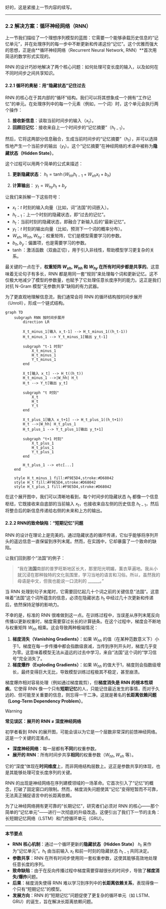 好的，这是紧接上一节内容的续写。

---

### 2.2 解决方案：循环神经网络（RNN）

上一节我们描绘了一个理想序列模型的蓝图：它需要一个能够承载历史信息的“记忆单元”，并在处理序列的每一步中不断更新和传递这份“记忆”。这个优雅而强大的思想，正是由**循环神经网络（Recurrent Neural Network, RNN）**首次用简洁的数学形式实现的。

RNN 的设计巧妙地解决了两个核心问题：如何处理可变长度的输入，以及如何在不同时间步之间共享知识。

#### 2.2.1 循环的奥秘：用“隐藏状态”记住过去

RNN 的核心在于其内部的“循环”结构。我们可以将其想象成一个拥有“工作记忆”的单元。在处理序列中的每一个元素（例如，一个词）时，这个单元会执行两个操作：
1.  **接收新信息**：读取当前时间步的输入（$x_t$）。
2.  **回顾旧记忆**：接收来自上一个时间步的“记忆摘要”（$h_{t-1}$）。

然后，它将这两部分信息融合，生成当前时间步的“记忆摘要”（$h_t$），并可以选择性地产生一个当前步的输出（$y_t$）。这个“记忆摘要”在神经网络的术语中被称为**隐藏状态（Hidden State）**。

这个过程可以用两个简单的公式来描述：

1.  **更新隐藏状态**：
    $h_t = \tanh(W_{hh}h_{t-1} + W_{xh}x_t + b_h)$

2.  **计算输出**：
    $y_t = W_{hy}h_t + b_y$

让我们来拆解一下这些符号：
*   $x_t$：$t$ 时刻的输入向量（比如，词“法国”的词嵌入）。
*   $h_{t-1}$：上一个时刻的隐藏状态，即“过去的记忆”。
*   $h_t$：当前时刻的隐藏状态，即融合了新输入后的“最新记忆”。
*   $y_t$：$t$ 时刻的输出向量（比如，预测下一个词的概率分布）。
*   $W_{xh}, W_{hh}, W_{hy}$：权重矩阵，它们是模型需要学习的参数。
*   $b_h, b_y$：偏置项，也是需要学习的参数。
*   $\tanh$：激活函数（双曲正切），用于引入非线性，帮助模型学习更复杂的关系。

最关键的一点在于，**权重矩阵 $W_{xh}$, $W_{hh}$ 和 $W_{hy}$ 在所有时间步都是共享的**。这意味着无论句子有多长，RNN 都是用同一套“规则”来处理每个词和更新记忆。这不仅极大地减少了模型的参数量，也赋予了它处理任意长度序列的能力。这正是我们对抗 N-Gram 模型“无参数共享”缺陷的有力武器。

为了更直观地理解信息流，我们通常会将 RNN 的循环结构按时间步展开（Unroll），形成一个链式结构。

```mermaid
graph TD
    subgraph RNN 按时间步展开
        direction LR

        X_t_minus_1[输入 x_t-1] --> H_t_minus_1((h_t-1))
        H_t_minus_1 --> Y_t_minus_1[输出 y_t-1]

        subgraph "t-1 时刻"
            X_t_minus_1
            H_t_minus_1
            Y_t_minus_1
        end

        X_t[输入 x_t] --> H_t((h_t))
        H_t_minus_1 -->|W_hh| H_t
        H_t --> Y_t[输出 y_t]

        subgraph "t 时刻"
            X_t
            H_t
            Y_t
        end

        X_t_plus_1[输入 x_t+1] --> H_t_plus_1((h_t+1))
        H_t -->|W_hh| H_t_plus_1
        H_t_plus_1 --> Y_t_plus_1[输出 y_t+1]

        subgraph "t+1 时刻"
            X_t_plus_1
            H_t_plus_1
            Y_t_plus_1
        end

        H_t_plus_1 --> etc[...]
    end

    style H_t_minus_1 fill:#F9E5D4,stroke:#D68042
    style H_t fill:#F9E5D4,stroke:#D68042
    style H_t_plus_1 fill:#F9E5D4,stroke:#D68042
```

在这个展开图中，我们可以清晰地看到，每个时间步的隐藏状态 $h_t$ 都像一个信息枢纽，它既接收来自底部的当前输入 $x_t$，也接收来自左侧的历史信息 $h_{t-1}$，然后将整合后的新信息传递给右侧的未来和上方的输出。

#### 2.2.2 RNN的致命缺陷：“短期记忆”问题

RNN 的设计在理论上是完美的。通过隐藏状态的循环传递，它似乎能够将序列开头的遥远信息一直保留到序列末尾。然而，在实践中，它却暴露了一个致命的缺陷。

让我们回到那个“法国”的例子：

> “我在**法国**南部的普罗旺斯地区长大，那里阳光明媚，薰衣草遍地。我从小就沉浸在那种独特的文化氛围里，学习当地的语言和习俗。所以，虽然我的母语是中文，但我也能说一口流利的 ______。”

当 RNN 处理到句子末尾时，它需要回忆起几十个词之前的关键信息“法国”。这意味着“法国”这个词所蕴含的信息，必须在隐藏状态 $h_t$ 中经过几十次更新和传递后，依然保持足够的影响力。

不幸的是，标准的 RNN 很难做到这一点。在训练过程中，当误差从序列末尾反向传播以更新权重时，梯度需要穿过长长的计算链条。在这个过程中，梯度会不断地与权重矩阵 $W_{hh}$ 相乘。这会导致两种极端情况：

1.  **梯度消失（Vanishing Gradients）**：如果 $W_{hh}$ 的值（在某种范数意义下）小于1，梯度在每一步传播中都会指数级衰减，当传到序列开头时，梯度几乎变为零。这意味着模型无法从遥远的过去中学习，来自“法国”这个词的“学习信号”完全消失了。
2.  **梯度爆炸（Exploding Gradients）**：如果 $W_{hh}$ 的值大于1，梯度则会指数级增长，最终变得巨大无比，导致模型训练过程极其不稳定，甚至崩溃。

梯度爆炸相对容易处理（例如通过梯度裁剪），但**梯度消失是 RNN 的根本性顽疾**。它使得 RNN 像一个只有**短期记忆**的人，只能记住最近发生的事情，而对于久远的、但可能至关重要的信息，则忘得一干二净。这就是著名的**长距离依赖问题（Long-Term Dependency Problem）**。

> [!WARNING]
> **常见误区：展开的 RNN ≠ 深度神经网络**
>
> 初学者看到 RNN 的展开图，可能会误以为它是一个层数非常深的前馈神经网络。这是一个关键的混淆点。
>
> *   **深度神经网络**：每一层都有**不同**的权重参数。
> *   **展开的 RNN**：所有时间步共享**相同**的权重参数（$W_{hh}, W_{xh}$ 等）。
>
> 它的“深度”体现在**时间维度**上，而非网络结构层数上。这正是参数共享的体现，也是其能够处理可变长度序列的关键。

RNN 的出现是神经网络在序列建模领域的一场革命。它首次引入了“记忆”的概念，打破了固定窗口的限制。然而，梯度消失问题使其“记忆”变得短暂而不可靠，无法真正捕捉语言中的长距离依赖。

为了让神经网络拥有更可靠的“长期记忆”，研究者们必须对 RNN 的核心——那个简单的“记忆单元”——进行一次彻底的升级改造。这便引出了我们下一节的主角：长短期记忆网络（LSTM）和门控循环单元（GRU）。

---

**本节要点**

*   **RNN 核心机制**：通过一个循环更新的**隐藏状态（Hidden State）** $h_t$ 来作为“记忆单元”。$h_t$ 由当前输入 $x_t$ 和前一时刻的隐藏状态 $h_{t-1}$ 共同决定。
*   **参数共享**：RNN 在所有时间步使用同一套权重参数，这使其能够高效地处理任意长度的序列。
*   **致命缺陷**：由于在反向传播过程中梯度需要穿越很长的时间步，导致了**梯度消失/爆炸**问题。
*   **后果**：梯度消失使得 RNN 难以学习到序列中的**长距离依赖关系**，表现得像一个只有“短期记忆”的模型。
*   **发展方向**：RNN 的“短期记忆”问题促使了更复杂的循环单元（如 LSTM、GRU）的诞生，旨在解决长距离依赖问题。